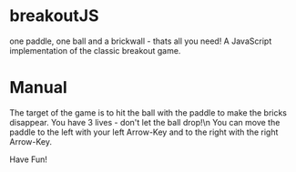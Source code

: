 # breakoutJS
one paddle, one ball and a brickwall - thats all you need!
A JavaScript implementation of the classic breakout game.

# Manual
The target of the game is to hit the ball with the paddle to make the bricks disappear. You have 3 lives - don't let the ball drop!\n
You can move the paddle to the left with your left Arrow-Key and to the right with the right Arrow-Key.

Have Fun!
